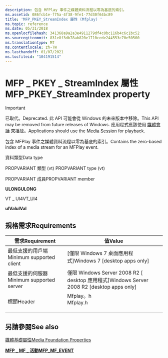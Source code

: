 ```yaml
---
description: 包含 MFPlay 事件之媒體資料流程以零為基底的索引。
ms.assetid: 086fcb1e-f75a-4f38-9fe1-77d30f64bc89
title: 'MFP_PKEY_StreamIndex 屬性 (Mfplay) '
ms.topic: reference
ms.date: 05/31/2018
ms.openlocfilehash: 341368a9a2a3e4911279df4c0bc116b4c6c1bc52
ms.sourcegitcommit: 831e8f3db78ab820e1710cede244553c70e50500
ms.translationtype: MT
ms.contentlocale: zh-TW
ms.lasthandoff: 01/07/2021
ms.locfileid: "104191514"
---
```

# <a name="mfp_pkey_streamindex-property"></a><span data-ttu-id="306f1-103">MFP \_ PKEY \_ StreamIndex 屬性</span><span class="sxs-lookup"><span data-stu-id="306f1-103">MFP\_PKEY\_StreamIndex property</span></span>

> [!IMPORTANT]
> <span data-ttu-id="306f1-104">已取代。</span><span class="sxs-lookup"><span data-stu-id="306f1-104">Deprecated.</span></span> <span data-ttu-id="306f1-105">此 API 可能會從 Windows 的未來版本中移除。</span><span class="sxs-lookup"><span data-stu-id="306f1-105">This API may be removed from future releases of Windows.</span></span> <span data-ttu-id="306f1-106">應用程式應該使用 [媒體會話](media-session.md) 來播放。</span><span class="sxs-lookup"><span data-stu-id="306f1-106">Applications should use the [Media Session](media-session.md) for playback.</span></span>

 

<span data-ttu-id="306f1-107">包含 MFPlay 事件之媒體資料流程以零為基底的索引。</span><span class="sxs-lookup"><span data-stu-id="306f1-107">Contains the zero-based index of a media stream for an MFPlay event.</span></span>



<span data-ttu-id="306f1-108">資料類型</span><span class="sxs-lookup"><span data-stu-id="306f1-108">Data type</span></span>

<span data-ttu-id="306f1-109">PROPVARIANT 類型 (vt) </span><span class="sxs-lookup"><span data-stu-id="306f1-109">PROPVARIANT type (vt)</span></span>

<span data-ttu-id="306f1-110">PROPVARIANT 成員</span><span class="sxs-lookup"><span data-stu-id="306f1-110">PROPVARIANT member</span></span>

<span data-ttu-id="306f1-111">**ULONG**</span><span class="sxs-lookup"><span data-stu-id="306f1-111">**ULONG**</span></span>

<span data-ttu-id="306f1-112">VT \_ UI4</span><span class="sxs-lookup"><span data-stu-id="306f1-112">VT\_UI4</span></span>

<span data-ttu-id="306f1-113">**ulVal**</span><span class="sxs-lookup"><span data-stu-id="306f1-113">**ulVal**</span></span>



## <a name="requirements"></a><span data-ttu-id="306f1-114">規格需求</span><span class="sxs-lookup"><span data-stu-id="306f1-114">Requirements</span></span>



| <span data-ttu-id="306f1-115">需求</span><span class="sxs-lookup"><span data-stu-id="306f1-115">Requirement</span></span> | <span data-ttu-id="306f1-116">值</span><span class="sxs-lookup"><span data-stu-id="306f1-116">Value</span></span> |
|-------------------------------------|-------------------------------------------------------------------------------------|
| <span data-ttu-id="306f1-117">最低支援的用戶端</span><span class="sxs-lookup"><span data-stu-id="306f1-117">Minimum supported client</span></span><br/> | <span data-ttu-id="306f1-118">\[僅限 Windows 7 桌面應用程式\]</span><span class="sxs-lookup"><span data-stu-id="306f1-118">Windows 7 \[desktop apps only\]</span></span><br/>                                          |
| <span data-ttu-id="306f1-119">最低支援的伺服器</span><span class="sxs-lookup"><span data-stu-id="306f1-119">Minimum supported server</span></span><br/> | <span data-ttu-id="306f1-120">僅限 Windows Server 2008 R2 \[ desktop 應用程式\]</span><span class="sxs-lookup"><span data-stu-id="306f1-120">Windows Server 2008 R2 \[desktop apps only\]</span></span><br/>                             |
| <span data-ttu-id="306f1-121">標頭</span><span class="sxs-lookup"><span data-stu-id="306f1-121">Header</span></span><br/>                   | <dl> <span data-ttu-id="306f1-122"><dt>Mfplay。h</dt></span><span class="sxs-lookup"><span data-stu-id="306f1-122"><dt>Mfplay.h</dt></span></span> </dl> |



## <a name="see-also"></a><span data-ttu-id="306f1-123">另請參閱</span><span class="sxs-lookup"><span data-stu-id="306f1-123">See also</span></span>

<dl> <dt>

[<span data-ttu-id="306f1-124">媒體基礎屬性</span><span class="sxs-lookup"><span data-stu-id="306f1-124">Media Foundation Properties</span></span>](media-foundation-properties.md)
</dt> <dt>

[<span data-ttu-id="306f1-125">**MFP \_ MF \_ 活動**</span><span class="sxs-lookup"><span data-stu-id="306f1-125">**MFP\_MF\_EVENT**</span></span>](/windows/desktop/api/mfplay/ns-mfplay-mfp_mf_event)
</dt> </dl>

 

 




